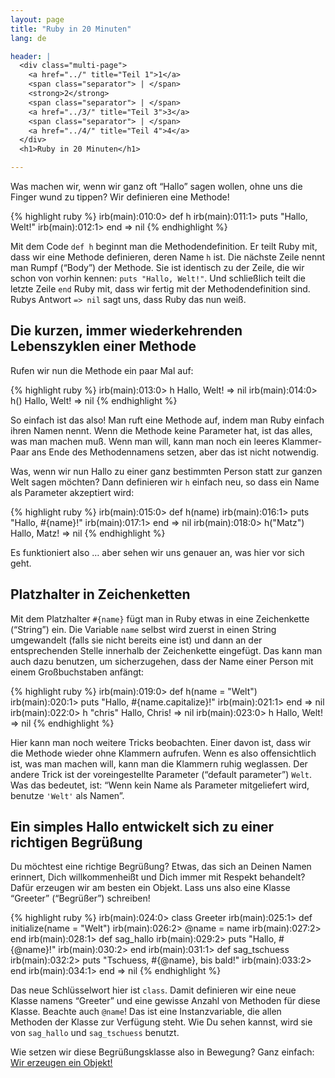 ```yaml
---
layout: page
title: "Ruby in 20 Minuten"
lang: de

header: |
  <div class="multi-page">
    <a href="../" title="Teil 1">1</a>
    <span class="separator"> | </span>
    <strong>2</strong>
    <span class="separator"> | </span>
    <a href="../3/" title="Teil 3">3</a>
    <span class="separator"> | </span>
    <a href="../4/" title="Teil 4">4</a>
  </div>
  <h1>Ruby in 20 Minuten</h1>

---
```


Was machen wir, wenn wir ganz oft “Hallo” sagen wollen, ohne uns die
Finger wund zu tippen? Wir definieren eine Methode!

{% highlight ruby %}
irb(main):010:0> def h
irb(main):011:1>   puts "Hallo, Welt!"
irb(main):012:1> end
=> nil
{% endhighlight %}

Mit dem Code `def h` beginnt man die Methodendefinition. Er teilt Ruby
mit, dass wir eine Methode definieren, deren Name `h` ist. Die nächste
Zeile nennt man Rumpf (“Body”) der Methode. Sie ist identisch zu der
Zeile, die wir schon von vorhin kennen: `puts "Hallo, Welt!"`. Und
schließlich teilt die letzte Zeile `end` Ruby mit, dass wir fertig mit
der Methodendefinition sind. Rubys Antwort `=> nil` sagt uns, dass Ruby
das nun weiß.

## Die kurzen, immer wiederkehrenden Lebenszyklen einer Methode

Rufen wir nun die Methode ein paar Mal auf:

{% highlight ruby %}
irb(main):013:0> h
Hallo, Welt!
=> nil
irb(main):014:0> h()
Hallo, Welt!
=> nil
{% endhighlight %}

So einfach ist das also! Man ruft eine Methode auf, indem man Ruby
einfach ihren Namen nennt. Wenn die Methode keine Parameter hat, ist das
alles, was man machen muß. Wenn man will, kann man noch ein leeres
Klammer-Paar ans Ende des Methodennamens setzen, aber das ist nicht
notwendig.

Was, wenn wir nun Hallo zu einer ganz bestimmten Person statt zur ganzen
Welt sagen möchten? Dann definieren wir `h` einfach neu, so dass ein
Name als Parameter akzeptiert wird:

{% highlight ruby %}
irb(main):015:0> def h(name)
irb(main):016:1>   puts "Hallo, #{name}!"
irb(main):017:1> end
=> nil
irb(main):018:0> h("Matz")
Hallo, Matz!
=> nil
{% endhighlight %}

Es funktioniert also … aber sehen wir uns genauer an, was hier vor sich
geht.

## Platzhalter in Zeichenketten

Mit dem Platzhalter `#{name}` fügt man in Ruby etwas in eine
Zeichenkette (“String”) ein. Die Variable `name` selbst wird zuerst in
einen String umgewandelt (falls sie nicht bereits eine ist) und dann an
der entsprechenden Stelle innerhalb der Zeichenkette eingefügt. Das kann
man auch dazu benutzen, um sicherzugehen, dass der Name einer Person mit
einem Großbuchstaben anfängt:

{% highlight ruby %}
irb(main):019:0> def h(name = "Welt")
irb(main):020:1>   puts "Hallo, #{name.capitalize}!"
irb(main):021:1> end
=> nil
irb(main):022:0> h "chris"
Hallo, Chris!
=> nil
irb(main):023:0> h
Hallo, Welt!
=> nil
{% endhighlight %}

Hier kann man noch weitere Tricks beobachten. Einer davon ist, dass wir
die Methode wieder ohne Klammern aufrufen. Wenn es also offensichtlich
ist, was man machen will, kann man die Klammern ruhig weglassen. Der
andere Trick ist der voreingestellte Parameter (“default parameter”)
`Welt`. Was das bedeutet, ist: “Wenn kein Name als Parameter
mitgeliefert wird, benutze `'Welt'` als Namen”.

## Ein simples Hallo entwickelt sich zu einer richtigen Begrüßung

Du möchtest eine richtige Begrüßung? Etwas, das sich an Deinen Namen
erinnert, Dich willkommenheißt und Dich immer mit Respekt behandelt?
Dafür erzeugen wir am besten ein Objekt. Lass uns also eine Klasse
“Greeter” (“Begrüßer”) schreiben!

{% highlight ruby %}
irb(main):024:0> class Greeter
irb(main):025:1>   def initialize(name = "Welt")
irb(main):026:2>     @name = name
irb(main):027:2>   end
irb(main):028:1>   def sag_hallo
irb(main):029:2>     puts "Hallo, #{@name}!"
irb(main):030:2>   end
irb(main):031:1>   def sag_tschuess
irb(main):032:2>     puts "Tschuess, #{@name}, bis bald!"
irb(main):033:2>   end
irb(main):034:1> end
=> nil
{% endhighlight %}

Das neue Schlüsselwort hier ist `class`. Damit definieren wir eine neue
Klasse namens “Greeter” und eine gewisse Anzahl von Methoden für diese
Klasse. Beachte auch `@name`! Das ist eine Instanzvariable, die allen
Methoden der Klasse zur Verfügung steht. Wie Du sehen kannst, wird sie
von `sag_hallo` und `sag_tschuess` benutzt.

Wie setzen wir diese Begrüßungsklasse also in Bewegung? Ganz einfach:
[Wir erzeugen ein Objekt!](../3/)


